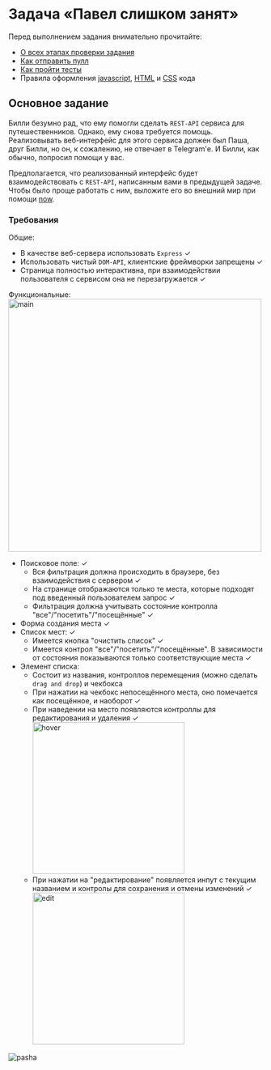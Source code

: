 # Задача «Павел слишком занят»

Перед выполнением задания внимательно прочитайте:

- [О всех этапах проверки задания](https://github.com/urfu-2017/guides/blob/master/workflow/overall.md)
- [Как отправить пулл](https://github.com/urfu-2017/guides/blob/master/workflow/pull.md)
- [Как пройти тесты](https://github.com/urfu-2017/guides/blob/master/workflow/test.md)
- Правила оформления [javascript](https://github.com/urfu-2017/guides/blob/master/codestyle/js.md), [HTML](https://github.com/urfu-2017/guides/blob/master/codestyle/html.md) и [CSS](https://github.com/urfu-2017/guides/blob/master/codestyle/css.md) кода

## Основное задание
Билли безумно рад, что ему помогли сделать `REST-API` сервиса для путешественников.
Однако, ему снова требуется помощь. Реализовывать веб-интерфейс для этого сервиса должен был Паша,
друг Билли, но он, к сожалению, не отвечает в Telegram'е. И Билли, как обычно, попросил помощи у вас.

Предполагается, что реализованный интерфейс будет взаимодействовать с `REST-API`,
написанным вами в предыдущей задаче. Чтобы было проще работать с ним,
выложите его во внешний мир при помощи [now](https://zeit.co/now).

### Требования
Общие:
- В качестве веб-сервера использовать `Express` ✓
- Использовать чистый `DOM-API`, клиентские фреймворки запрещены ✓
- Страница полностью интерактивна, при взаимодействии пользователя с сервисом она не перезагружается ✓

Функциональные:<br/>
  <img src="https://user-images.githubusercontent.com/7279995/37426983-c4c71a18-27e9-11e8-98f7-ad640fde523f.JPG" width="500" alt="main"/>
- Поисковое поле: ✓
	- Вся фильтрация должна происходить в браузере, без взаимодействия с сервером ✓
	- На странице отображаются только те места, которые подходят под введенный пользователем запрос ✓
	- Фильтрация должна учитывать состояние контролла "все"/"посетить"/"посещённые" ✓
- Форма создания места ✓
- Список мест: ✓
	- Имеется кнопка "очистить список" ✓
	- Имеется контрол "все"/"посетить"/"посещённые". В зависимости от состояния показываются
	  только соответствующие места ✓
- Элемент списка:
	- Состоит из названия, контроллов перемещения (можно сделать `drag and drop`) и чекбокса
	- При нажатии на чекбокс непосещённого места, оно помечается как посещённое, и наоборот ✓
	- При наведении на место появляются контроллы для редактирования и удаления ✓
	  <img src="https://user-images.githubusercontent.com/7279995/37427089-11bf637a-27ea-11e8-9dc0-4fea2d8918f2.png" width="300" alt="hover"/>
	- При нажатии на "редактирование" появляется инпут с текущим названием и контролы для сохранения и отмены изменений ✓ <br/>
      <img src="https://user-images.githubusercontent.com/7279995/37426799-608d47ac-27e9-11e8-8b75-88568c1eb930.png" width="300" alt="edit"/>

![pasha](https://user-images.githubusercontent.com/7279995/37428021-d483163e-27ec-11e8-8911-ab0aae78b4ae.jpg)
